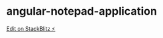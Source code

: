 # angular-notepad-application

[Edit on StackBlitz ⚡️](https://stackblitz.com/edit/angular-ivy-c1zwvx)